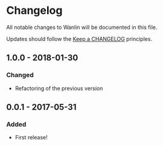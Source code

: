 # Changelog

All notable changes to Wanlin will be documented in this file.

Updates should follow the [Keep a CHANGELOG](http://keepachangelog.com/) principles.

## 1.0.0 - 2018-01-30

### Changed
- Refactoring of the previous version

## 0.0.1 - 2017-05-31

### Added
- First release!
